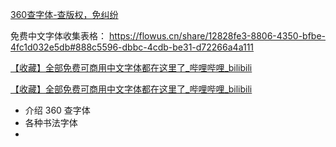 [360查字体-查版权，免纠纷](https://fonts.safe.360.cn/)

免费中文字体收集表格：
https://flowus.cn/share/12828fe3-8806-4350-bfbe-4fc1d032e5db#888c5596-dbbc-4cdb-be31-d72266a4a111



[【收藏】全部免费可商用中文字体都在这里了_哔哩哔哩_bilibili](https://www.bilibili.com/video/BV1rM4y1A7AJ/?spm_id_from=333.337.search-card.all.click&vd_source=dbf6bcb88ffa406224b1704eac3c988e)

[【收藏】全部免费可商用中文字体都在这里了_哔哩哔哩_bilibili](https://www.bilibili.com/video/BV1rM4y1A7AJ/?spm_id_from=333.337.search-card.all.click&vd_source=dbf6bcb88ffa406224b1704eac3c988e)
- 介绍 360 查字体
- 各种书法字体
- 


